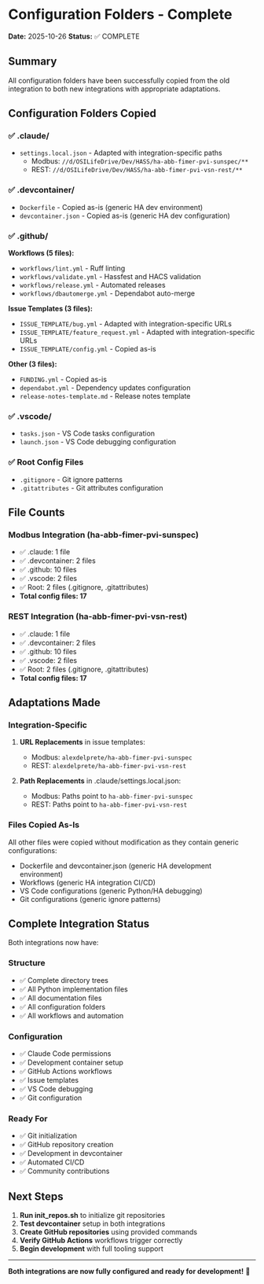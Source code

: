 # Configuration Folders - Complete

**Date:** 2025-10-26
**Status:** ✅ COMPLETE

## Summary

All configuration folders have been successfully copied from the old integration to both new integrations with appropriate adaptations.

## Configuration Folders Copied

### ✅ .claude/
- `settings.local.json` - Adapted with integration-specific paths
  - Modbus: `//d/OSILifeDrive/Dev/HASS/ha-abb-fimer-pvi-sunspec/**`
  - REST: `//d/OSILifeDrive/Dev/HASS/ha-abb-fimer-pvi-vsn-rest/**`

### ✅ .devcontainer/
- `Dockerfile` - Copied as-is (generic HA dev environment)
- `devcontainer.json` - Copied as-is (generic HA dev configuration)

### ✅ .github/
**Workflows (5 files):**
- `workflows/lint.yml` - Ruff linting
- `workflows/validate.yml` - Hassfest and HACS validation
- `workflows/release.yml` - Automated releases
- `workflows/dbautomerge.yml` - Dependabot auto-merge

**Issue Templates (3 files):**
- `ISSUE_TEMPLATE/bug.yml` - Adapted with integration-specific URLs
- `ISSUE_TEMPLATE/feature_request.yml` - Adapted with integration-specific URLs
- `ISSUE_TEMPLATE/config.yml` - Copied as-is

**Other (3 files):**
- `FUNDING.yml` - Copied as-is
- `dependabot.yml` - Dependency updates configuration
- `release-notes-template.md` - Release notes template

### ✅ .vscode/
- `tasks.json` - VS Code tasks configuration
- `launch.json` - VS Code debugging configuration

### ✅ Root Config Files
- `.gitignore` - Git ignore patterns
- `.gitattributes` - Git attributes configuration

## File Counts

### Modbus Integration (ha-abb-fimer-pvi-sunspec)
- ✅ .claude: 1 file
- ✅ .devcontainer: 2 files
- ✅ .github: 10 files
- ✅ .vscode: 2 files
- ✅ Root: 2 files (.gitignore, .gitattributes)
- **Total config files: 17**

### REST Integration (ha-abb-fimer-pvi-vsn-rest)
- ✅ .claude: 1 file
- ✅ .devcontainer: 2 files
- ✅ .github: 10 files
- ✅ .vscode: 2 files
- ✅ Root: 2 files (.gitignore, .gitattributes)
- **Total config files: 17**

## Adaptations Made

### Integration-Specific
1. **URL Replacements** in issue templates:
   - Modbus: `alexdelprete/ha-abb-fimer-pvi-sunspec`
   - REST: `alexdelprete/ha-abb-fimer-pvi-vsn-rest`

2. **Path Replacements** in .claude/settings.local.json:
   - Modbus: Paths point to `ha-abb-fimer-pvi-sunspec`
   - REST: Paths point to `ha-abb-fimer-pvi-vsn-rest`

### Files Copied As-Is
All other files were copied without modification as they contain generic configurations:
- Dockerfile and devcontainer.json (generic HA development environment)
- Workflows (generic HA integration CI/CD)
- VS Code configurations (generic Python/HA debugging)
- Git configurations (generic ignore patterns)

## Complete Integration Status

Both integrations now have:

### Structure
- ✅ Complete directory trees
- ✅ All Python implementation files
- ✅ All documentation files
- ✅ All configuration folders
- ✅ All workflows and automation

### Configuration
- ✅ Claude Code permissions
- ✅ Development container setup
- ✅ GitHub Actions workflows
- ✅ Issue templates
- ✅ VS Code debugging
- ✅ Git configuration

### Ready For
- ✅ Git initialization
- ✅ GitHub repository creation
- ✅ Development in devcontainer
- ✅ Automated CI/CD
- ✅ Community contributions

## Next Steps

1. **Run init_repos.sh** to initialize git repositories
2. **Test devcontainer** setup in both integrations
3. **Create GitHub repositories** using provided commands
4. **Verify GitHub Actions** workflows trigger correctly
5. **Begin development** with full tooling support

---

**Both integrations are now fully configured and ready for development!** 🎉
